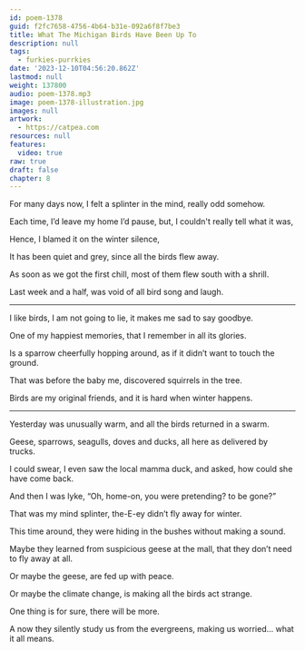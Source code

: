 ```yaml
---
id: poem-1378
guid: f2fc7658-4756-4b64-b31e-092a6f8f7be3
title: What The Michigan Birds Have Been Up To
description: null
tags:
  - furkies-purrkies
date: '2023-12-10T04:56:20.862Z'
lastmod: null
weight: 137800
audio: poem-1378.mp3
image: poem-1378-illustration.jpg
images: null
artwork:
  - https://catpea.com
resources: null
features:
  video: true
raw: true
draft: false
chapter: 8
---
```


For many days now,
I felt a splinter in the mind, really odd somehow.

Each time, I’d leave my home I’d pause,
but, I couldn't really tell what it was,

Hence,
I blamed it on the winter silence,

It has been quiet and grey,
since all the birds flew away.

As soon as we got the first chill,
most of them flew south with a shrill.

Last week and a half,
was void of all bird song and laugh.

---

I like birds, I am not going to lie,
it makes me sad to say goodbye.

One of my happiest memories,
that I remember in all its glories.

Is a sparrow cheerfully hopping around,
as if it didn’t want to touch the ground.

That was before the baby me,
discovered squirrels in the tree.

Birds are my original friends,
and it is hard when winter happens.

---

Yesterday was unusually warm,
and all the birds returned in a swarm.

Geese, sparrows, seagulls, doves and ducks,
all here as delivered by trucks.

I could swear, I even saw the local mamma duck,
and asked, how could she have come back.

And then I was lyke, “Oh, home-on,
you were pretending? to be gone?”

That was my mind splinter,
the-E-ey didn’t fly away for winter.

This time around,
they were hiding in the bushes without making a sound.

Maybe they learned from suspicious geese at the mall,
that they don’t need to fly away at all.

Or maybe the geese,
are fed up with peace.

Or maybe the climate change,
is making all the birds act strange.

One thing is for sure,
there will be more.

A now they silently study us from the evergreens,
making us worried... what it all means.
